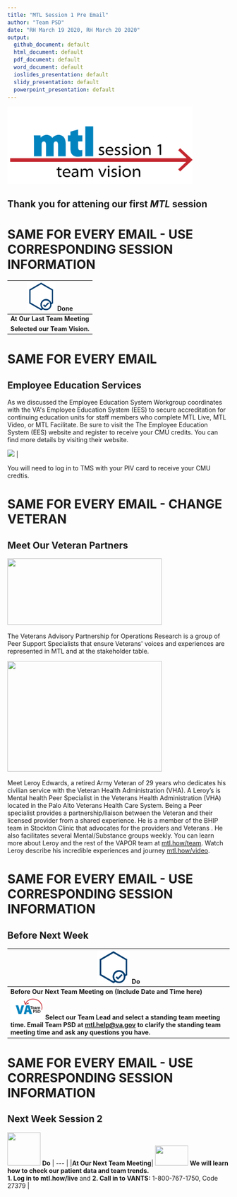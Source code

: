 ```yaml
---
title: "MTL Session 1 Pre Email"
author: "Team PSD"
date: "RH March 19 2020, RH March 20 2020"
output: 
  github_document: default
  html_document: default
  pdf_document: default
  word_document: default
  ioslides_presentation: default
  slidy_presentation: default
  powerpoint_presentation: default
---
```


<!-- MTL Logo, HTML img tag -->
[<img src = "https://github.com/lzim/teampsd/blob/master/resources/title_slides/mtl_s01_teamvision_title.png"
     height = "175" width = "420">](https://github.com/lzim/mtl/blob/master/blue/session01/s01_learner/mtl_session01_see.md)

## Thank you for attening our first *MTL* session


# SAME FOR EVERY EMAIL -  USE CORRESPONDING SESSION INFORMATION
<!-- Do/Done Tables -->
| <img src = "https://raw.githubusercontent.com/lzim/teampsd/master/resources/icons/done.png" height = "65" width = "65"> **Done** | 
| --- |
|**At Our Last Team Meeting**|
|**Selected our Team Vision.** 


# SAME FOR EVERY EMAIL
## Employee Education Services 
As we discussed the Employee Education System Workgroup coordinates with the VA's Employee Education System (EES) to secure accreditation for continuing education units for staff members who complete MTL Live, MTL Video, or MTL Facilitate.  Be sure to visit the The Employee Education System (EES) website and register to receive your CMU credits. You can find more details by visiting their website. 

<img src="https://github.com/lzim/teampsd/blob/rita_2020_03_19_email_template_issue_1176/mtl_facilitate_workgroup/pre_post_emails/va_tmps_logo.jpg"> |


You will need to log in to TMS with your PIV card to receive your CMU credtis.

# SAME FOR EVERY EMAIL - CHANGE VETERAN
## Meet Our Veteran Partners

[<img src="https://forio.com/app/va/va-psd-team/DynamicData/Admin/What%20We%20Do/team_psd_vapor.png" height="150" width="350">](https://www.tms.va.gov/SecureAuth35/) 


The Veterans Advisory Partnership for Operations Research is a group of Peer Support Specialists that ensure Veterans' voices and experiences are represented in MTL and at the stakeholder table.

[<img src="https://github.com/lzim/teampsd/blob/rita_2020_03_19_email_template_issue_1176/mtl_facilitate_workgroup/pre_post_emails/edwards_vapor.jpg" height="250" width="350">](https://youtu.be/v__ajZngWNA)

Meet Leroy Edwards, a retired Army Veteran of 29 years who dedicates his civilian service with the Veteran Health Administration (VHA). A Leroy’s is Mental health Peer Specialist in the Veterans Health Administration (VHA) located in the Palo Alto Veterans Health Care System.  Being a Peer specialist provides a partnership/liaison between the Veteran and their licensed provider from a shared experience. He is a member of the BHIP team in Stockton Clinic that advocates for the providers and Veterans . He also facilitates several Mental/Substance groups weekly. You can learn more about Leroy and the rest of the VAPOR team at [mtl.how/team](https://mtl.how/team). Watch Leroy describe his incredible experiences and journey [mtl.how/video](https://youtu.be/v__ajZngWNA).

# SAME FOR EVERY EMAIL -  USE CORRESPONDING SESSION INFORMATION
## Before Next Week

<img src = "https://raw.githubusercontent.com/lzim/teampsd/master/resources/icons/done.png" height = "75" width = "75"> **Do** |
| --- |
|**Before Our Next Team Meeting on (Include Date and Time here)**| 
|[<img src = "https://raw.githubusercontent.com/lzim/teampsd/master/resources/logos/va_team_psd_logo_sq_sm.png" height = "50" width = "75">](mailto:mtl.help@va.gov) **Select our Team Lead and select a standing team meeting time. Email Team PSD at mtl.help@va.gov to clarify the standing team meeting time and ask any questions you have.**  |

# SAME FOR EVERY EMAIL -  USE CORRESPONDING SESSION INFORMATION
## Next Week Session 2


[<img src = "https://raw.githubusercontent.com/lzim/teampsd/hexagon_icons/np_synchronize_778914_003F72.png" height = "75" width = "75">](https://github.com/lzim/mtl/blob/master/session01/s01_learner/mtl_session01_see.md) **Do**
| --- |
|**At Our Next Team Meeting**|
[<img src = "https://github.com/lzim/teampsd/blob/master/resources/logos/mtl_how_live_sm.png" height = "45" width = "75">](http://mtl.how/live) **We will learn how to check our patient data and team trends.**  
**1. Log in to mtl.how/live** and **2. Call in to VANTS:** 1-800-767-1750, Code 27379 |


